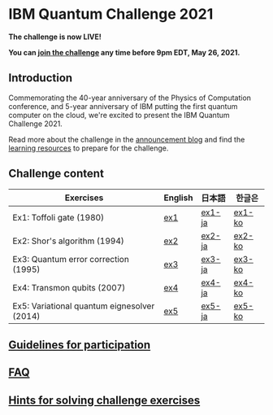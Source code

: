 # IBM Quantum Challenge 2021

**The challenge is now LIVE!**

**You can [join the challenge](https://ibm.co/iqc2021) any time before 9pm EDT, May 26, 2021.**

## Introduction

Commemorating the 40-year anniversary of the Physics of Computation conference, and 5-year anniversary of IBM putting the first quantum computer on the cloud, we're excited to present the IBM Quantum Challenge 2021.

Read more about the challenge in the [announcement blog](https://research.ibm.com/blog/quantum-challenge-2021) and find the [learning resources](https://medium.com/qiskit/ibm-quantum-challenge-2021-heres-what-to-expect-65a303753ffb) to prepare for the challenge.

## Challenge content

| Exercises                                   | English                                                                                     | 日本語                                                                                            | 한글은                                                                                            |
|---------------------------------------------|---------------------------------------------------------------------------------------------|---------------------------------------------------------------------------------------------------|---------------------------------------------------------------------------------------------------|
| Ex1: Toffoli gate (1980)                    | [ex1](https://quantum-computing.ibm.com/lab/files/quantum-challenge/2021-iqc/ex1/ex1.ipynb) | [ex1-ja](https://quantum-computing.ibm.com/lab/files/quantum-challenge/2021-iqc/ex1/ex1-ja.ipynb) | [ex1-ko](https://quantum-computing.ibm.com/lab/files/quantum-challenge/2021-iqc/ex1/ex1-ko.ipynb) |
| Ex2: Shor's algorithm (1994)                | [ex2](https://quantum-computing.ibm.com/lab/files/quantum-challenge/2021-iqc/ex2/ex2.ipynb) | [ex2-ja](https://quantum-computing.ibm.com/lab/files/quantum-challenge/2021-iqc/ex2/ex2-ja.ipynb) | [ex2-ko](https://quantum-computing.ibm.com/lab/files/quantum-challenge/2021-iqc/ex1/ex2-ko.ipynb) |
| Ex3: Quantum error correction (1995)        | [ex3](https://quantum-computing.ibm.com/lab/files/quantum-challenge/2021-iqc/ex3/ex3.ipynb) | [ex3-ja](https://quantum-computing.ibm.com/lab/files/quantum-challenge/2021-iqc/ex3/ex3-ja.ipynb) | [ex3-ko](https://quantum-computing.ibm.com/lab/files/quantum-challenge/2021-iqc/ex1/ex3-ko.ipynb) |
| Ex4: Transmon qubits (2007)                 | [ex4](https://quantum-computing.ibm.com/lab/files/quantum-challenge/2021-iqc/ex4/ex4.ipynb) | [ex4-ja](https://quantum-computing.ibm.com/lab/files/quantum-challenge/2021-iqc/ex4/ex4-ja.ipynb) | [ex4-ko](https://quantum-computing.ibm.com/lab/files/quantum-challenge/2021-iqc/ex1/ex4-ko.ipynb) |
| Ex5: Variational quantum eignesolver (2014) | [ex5](https://quantum-computing.ibm.com/lab/files/quantum-challenge/2021-iqc/ex5/ex5.ipynb) | [ex5-ja](https://quantum-computing.ibm.com/lab/files/quantum-challenge/2021-iqc/ex5/ex5-ja.ipynb) | [ex5-ko](https://quantum-computing.ibm.com/lab/files/quantum-challenge/2021-iqc/ex1/ex5-ko.ipynb) |

## [Guidelines for participation](guidelines-for-participation.md)

## [FAQ](faq.md)

## [Hints for solving challenge exercises](hints.md)
